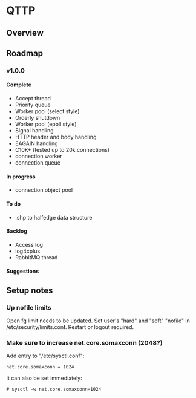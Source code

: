 
# QTTP

## Overview

## Roadmap

### v1.0.0 
#### Complete
- Accept thread
- Priority queue
- Worker pool (select style)
- Orderly shutdown
- Worker pool (epoll style)
- Signal handling
- HTTP header and body handling
- EAGAIN handling
- C10K+ (tested up to 20k connections)
- connection worker
- connection queue

#### In progress
- connection object pool

#### To do
- .shp to halfedge data structure

#### Backlog
- Access log
- log4cplus
- RabbitMQ thread

#### Suggestions

## Setup notes

### Up nofile limits

Open fg limit needs to be updated. Set user's "hard" and "soft" "nofile" 
in /etc/security/limits.conf. Restart or logout required.  

### Make sure to increase net.core.somaxconn (2048?)

Add entry to "/etc/sysctl.conf":

    net.core.somaxconn = 1024

It can also be set immediately:

    # sysctl -w net.core.somaxconn=1024